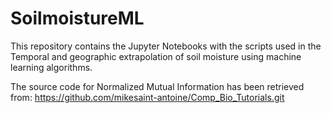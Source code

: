 # SoilmoistureML
This repository contains the Jupyter Notebooks with the scripts used in the Temporal and geographic extrapolation of soil moisture using machine learning algorithms.

The source code for Normalized Mutual Information has been retrieved from: https://github.com/mikesaint-antoine/Comp_Bio_Tutorials.git
